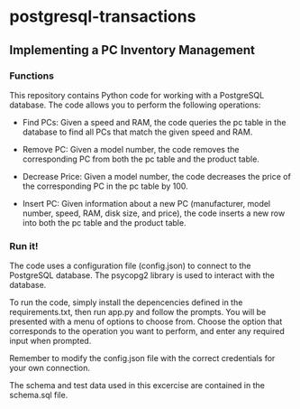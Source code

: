 # postgresql-transactions
## Implementing a PC Inventory Management

### Functions

This repository contains Python code for working with a PostgreSQL database. The code allows you to perform the following operations:

- Find PCs: Given a speed and RAM, the code queries the pc table in the database to find all PCs that match the given speed and RAM.

- Remove PC: Given a model number, the code removes the corresponding PC from both the pc table and the product table.

- Decrease Price: Given a model number, the code decreases the price of the corresponding PC in the pc table by 100.

- Insert PC: Given information about a new PC (manufacturer, model number, speed, RAM, disk size, and price), the code inserts a new row into both the pc table and the product table.

### Run it!

The code uses a configuration file (config.json) to connect to the PostgreSQL database. The psycopg2 library is used to interact with the database.

To run the code, simply install the depencencies defined in the requirements.txt, then run app.py and follow the prompts. You will be presented with a menu of options to choose from. Choose the option that corresponds to the operation you want to perform, and enter any required input when prompted.

Remember to modify the config.json file with the correct credentials for your own connection.

The schema and test data used in this excercise are contained in the schema.sql file.
